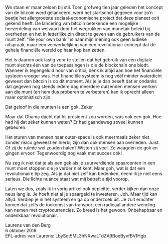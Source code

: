 
We staan er maar zelden bij stil. Toen grofweg tien jaar geleden het concept van de bitcoin werd gelanceerd, werd het startschot gegeven voor zo’n beetje het allergrootste sociaal-economische project dat deze planeet ooit gekend heeft. De lancering van bitcoin betekende een mogelijke herverdeling van welvaart door het wegrukken van monetair beleid bij overheden en het in letterlijke zin direct te geven aan de gebruikers van de munt zelf. ‘’Be your own bank’’ is naar mijn mening ook geen ludieke uitspraak, maar een verwerkelijking van een revolutionair concept dat de gehele financiële wereld op haar kop kan zetten.

Het is daarom ook lastig voor te stellen dat het gebruik van een digitale munt slechts één van de toepassingen is die de blockchain ons biedt. Wanneer ik tegengeluid hoor van critici, denk ik altijd aan hoe het financiële systeem vroeger was. Het financiële systeem is nog véél minder waterdicht geweest dan bitcoin is op dit moment. Als je je dan beseft dat er ondanks dat gegeven nog steeds iedere dag meerdere duizenden mensen werken aan die munt (en hem dus proberen te verbeteren) kan ik oprecht alleen maar optimistisch zijn.

Dat geloof in die munten is een gok. Zeker

Maar dat Obama dacht dat hij president zou worden, was ook een gok. Hoe had hij dat zéker kunnen weten? Er had gaandeweg zoveel kunnen gebeuren.

Het sturen van mensen naar outer-space is ook meermaals zeker niet zonder risico geweest en hierbij zijn dan ook mensen aan overleden. Juist. Of zij de ruimte wel zouden halen? Wisten zij veel. Ze waagden de gok en gingen ervoor! Tegenwoordig nog vaak met succes ook!

Nu zeg ik niet dat je als een gek als je zuurverdiende spaarcenten in een munt moet stoppen die je verder niet kent. Maar goh, wat is dat een revolutionaire tip zeg. Als je dat niet zelf kan bedenken, neem ik je niet eens serieus. Die lichte nuance staat wat mij betreft altijd voorop.

Laten we dus, zoals ik in vorig artikel ook bepleitte, verder kijken dan onze neus lang is. Je hoeft niet al je spaargeld te investeren. Joh. Maar tijd kan altijd. Verdiep je in het systeem en ga op onderzoek uit. Je zult erachter komen dat zelfs de toekomst van transport een radicaal andere wending kan nemen met cryptocurrencies. Zo breed is het gewoon. Onbehapbaar en ondenkbaar revolutionair.

Laurens van den Berg<br />
6 oktober 2019<br />
EFL-adres van Laurens: LbySot5ML3hNXwaLTdZA9BoeByvfBVfHgb
